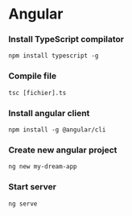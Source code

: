 Angular
=======

### Install TypeScript compilator
```
npm install typescript -g
```

### Compile file
```
tsc [fichier].ts
```

### Install angular client
```
npm install -g @angular/cli
```

### Create new angular project
```
ng new my-dream-app
```

### Start server
```
ng serve
```